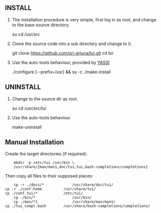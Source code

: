 INSTALL
-------

1. The installation procedure is very simple, first log in as root, and change to the base source directory.

	su
	cd /usr/src

2. Clone the source code into a sub directory and change to it.

	git clone https://github.com/sri-arjuna/tui.git
	cd tui

3. Use the auto-tools behaviour, provided by [YASSI](https://github.com/sri-arjuna/yassi)

	./configure [--prefix=/usr] && su -c ./make-install



UNINSTALL
---------

1. Change to the source dir as root.

	su
	cd /usr/src/tui

2. Use the auto-tools behaviour

	make-uninstall



Manual Installation
-------------------

Create the target directories (if required):

        mkdir -p /etc/tui /usr/bin \
		/usr/share/{man/man1,doc/tui,tui,bash-completions/completions}

Then copy all files to their supposed places:

        cp -r ./docs/*             /usr/share/doc/tui/
	cp -r ./conf.home          /usr/share/tui/
	cp ./conf.tui/*            /etc/tui/
        cp ./bin/*                 /usr/bin/
        cp ./man/*1                /usr/share/man/man1/
	cp ./tui_compl.bash        /usr/share/bash-completions/completions/
